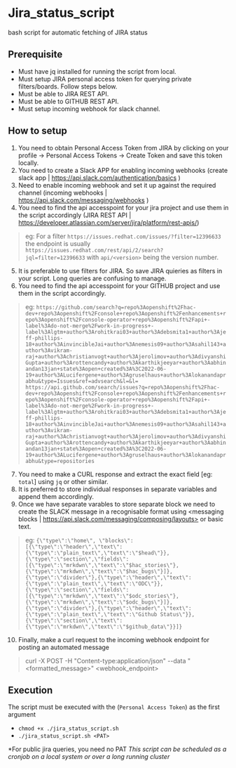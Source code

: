 # Jira_status_script
bash script for automatic fetching of JIRA status

## Prerequisite 
- Must have jq installed for running the script from local.
- Must setup JIRA personal access token for querying private filters/boards. Follow steps below.
- Must be able to JIRA REST API. 
- Must be able to GITHUB REST API.
- Must setup incoming webhook for slack channel.

## How to setup
1. You need to obtain Personal Access Token from JIRA by clicking on your profile -> Personal Access Tokens -> Create Token and save this token locally.
2. You need to create a Slack APP for enabling incoming webhooks (create slack app | https://api.slack.com/authentication/basics )
3. Need to enable incoming webhook and set it up against the required channel (incoming webhooks | https://api.slack.com/messaging/webhooks )
4. You need to find the api accesspoint for your jira project and use them in the script accordingly (JIRA REST API | https://developer.atlassian.com/server/jira/platform/rest-apis/)
> eg: For a filter `https://issues.redhat.com/issues/?filter=12396633` the endpoint is usually `https://issues.redhat.com/rest/api/2/search?     jql=filter=12396633` with `api/<version>` being the version number.
5. It is preferable to use filters for JIRA. So save JIRA quieries as filters in your script. Long queries are confusing to manage.
6. You need to find the api accesspoint for your GITHUB project and use them in the script accordingly.
> eg: `https://github.com/search?q=repo%3Aopenshift%2Fhac-dev+repo%3Aopenshift%2Fconsole+repo%3Aopenshift%2Fenhancements+repo%3Aopenshift%2Fconsole-operator+repo%3Aopenshift%2Fapi+-label%3Ado-not-merge%2Fwork-in-progress+-label%3Algtm+author%3Arohitkrai03+author%3Adebsmita1+author%3Ajeff-phillips-18+author%3AinvincibleJai+author%3Anemesis09+author%3Asahil143+author%3Avikram-raj+author%3Achristianvogt+author%3Ajerolimov+author%3AdivyanshiGupta+author%3Arottencandy+author%3Akarthikjeeyar+author%3Aabhinandan13jan+state%3Aopen+created%3A%3C2022-06-19+author%3ALucifergene+author%3Agruselhaus+author%3Alokanandaprabhu&type=Issues&ref=advsearch&l=&l=` `https://api.github.com/search/issues?q=repo%3Aopenshift%2Fhac-dev+repo%3Aopenshift%2Fconsole+repo%3Aopenshift%2Fenhancements+repo%3Aopenshift%2Fconsole-operator+repo%3Aopenshift%2Fapi+-label%3Ado-not-merge%2Fwork-in-progress+-label%3Algtm+author%3Arohitkrai03+author%3Adebsmita1+author%3Ajeff-phillips-18+author%3AinvincibleJai+author%3Anemesis09+author%3Asahil143+author%3Avikram-raj+author%3Achristianvogt+author%3Ajerolimov+author%3AdivyanshiGupta+author%3Arottencandy+author%3Akarthikjeeyar+author%3Aabhinandan13jan+state%3Aopen+created%3A%3C2022-06-19+author%3ALucifergene+author%3Agruselhaus+author%3Alokanandaprabhu&type=repositories`
7. You need to make a CURL response and extract the exact field [eg: `total`] using `jq` or other similar.
8. It is preferred to store individual responses in separate variables and append them accordingly.
9. Once we have separate varables to store separate block we need to create the SLACK message in a recognisable format using <messaging blocks | https://api.slack.com/messaging/composing/layouts> or basic text.
> eg: `{\"type\":\"home\", \"blocks\":[{\"type\":\"header\",\"text\":{\"type\":\"plain_text\",\"text\":\"$head\"}},{\"type\":\"section\",\"fields\":[{\"type\":\"mrkdwn\",\"text\":\"$hac_stories\"},{\"type\":\"mrkdwn\",\"text\":\"$hac_bugs\"}]},{\"type\":\"divider\"},{\"type\":\"header\",\"text\":{\"type\":\"plain_text\",\"text\":\"ODC\"}},{\"type\":\"section\",\"fields\":[{\"type\":\"mrkdwn\",\"text\":\"$odc_stories\"},{\"type\":\"mrkdwn\",\"text\":\"$odc_bugs\"}]},{\"type\":\"divider\"},{\"type\":\"header\",\"text\":{\"type\":\"plain_text\",\"text\":\"Github Status\"}},{\"type\":\"section\",\"text\":{\"type\":\"mrkdwn\",\"text\":\"$github_data\"}}]}`

10. Finally, make a curl request to the incoming webhook endpoint for posting an automated message
> curl -X POST -H "Content-type:application/json" --data "<formatted_message>" <webhook_endpoint>

## Execution
The script must be executed with the <PAT>(`Personal Access Token`) as the first argument
- `chmod +x ./jira_status_script.sh`
- `./jira_status_script.sh <PAT>`
  
*For public jira queries, you need no PAT
*This script can be scheduled as a cronjob on a local system or over a long running cluster*


